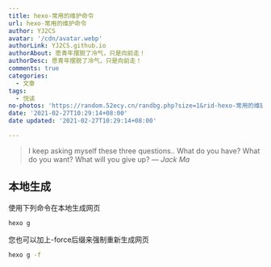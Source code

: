 ```yaml
---
title: hexo-常用的维护命令
url: hexo-常用的维护命令
author: YJ2CS
avatar: '/cdn/avatar.webp'
authorLink: YJ2CS.github.io
authorAbout: 愿青年摆脱了冷气，只是向前走！
authorDesc: 愿青年摆脱了冷气，只是向前走！
comments: true
categories:
  - 文章
tags:
  - 悦读
no-photos: 'https://random.52ecy.cn/randbg.php?size=1&rid-hexo-常用的维护命令'
date: '2021-02-27T10:29:14+08:00'
date updated: '2021-02-27T10:29:14+08:00'

---
```


> I keep asking myself these three questions.. What do you have? What do you want? What will you give up?
> &mdash; <cite>Jack Ma</cite>

## 本地生成

使用下列命令在本地生成网页

```bash
hexo g
```

您也可以加上-force后缀来强制重新生成网页

```bash
hexo g -f
```